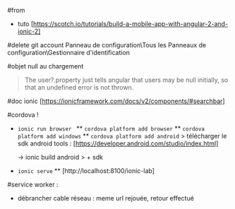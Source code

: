 #from
*   tuto [https://scotch.io/tutorials/build-a-mobile-app-with-angular-2-and-ionic-2]

#delete git account
Panneau de configuration\Tous les Panneaux de configuration\Gestionnaire d'identification

#objet null au chargement 
> The user?.property just tells angular that users may be null initially, so that an undefined error is not thrown.


#doc ionic
[https://ionicframework.com/docs/v2/components/#searchbar]

#cordova ! 
*   ```ionic run browser ```
    ** ```cordova platform add browser```
    ** ```cordova platform add windows```
    ** ```cordova platform add android``` > télécharger le sdk android tools : [https://developer.android.com/studio/index.html]
    
    -> ionic build android > + sdk

*   ```ionic serve``` 
    **  [http://localhost:8100/ionic-lab]

#service worker : 
*   débrancher cable réseau : meme url rejouée, retour effectué